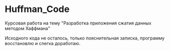 # Huffman_Code
Курсовая работа на тему "Разработка приложения сжатия данных методом Хаффмана"

Исходного кода не осталось, только пояснительная записка, программу восстановлю и слегка доработаю.
